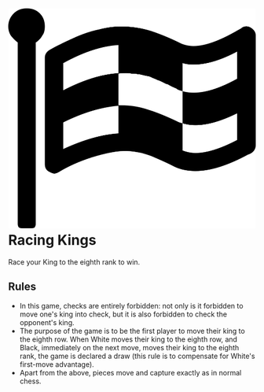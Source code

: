 # ![RacingKings](https://github.com/gbtami/pychess-variants/blob/master/static/icons/racingkings.svg) Racing Kings

Race your King to the eighth rank to win.

## Rules
* In this game, checks are entirely forbidden: not only is it forbidden to move one's king into check, but it is also forbidden to check the opponent's king.
* The purpose of the game is to be the first player to move their king to the eighth row. When White moves their king to the eighth row, and Black, immediately on the next move, moves their king to the eighth rank, the game is declared a draw (this rule is to compensate for White's first-move advantage).
* Apart from the above, pieces move and capture exactly as in normal chess.
